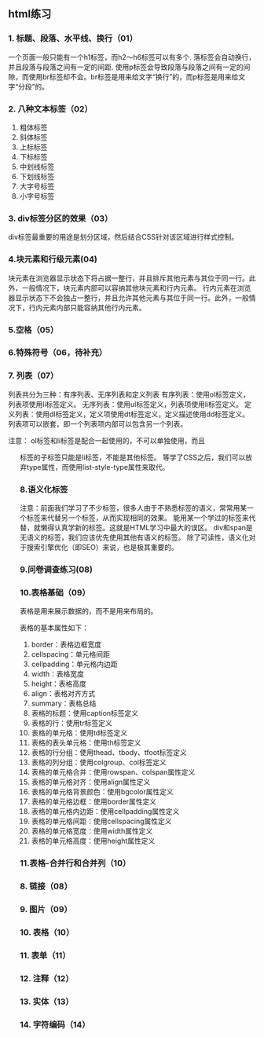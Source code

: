 ## html练习
### 1. 标题、段落、水平线、换行（01）
一个页面一般只能有一个h1标签，而h2～h6标签可以有多个.
落标签会自动换行，并且段落与段落之间有一定的间距.
使用p标签会导致段落与段落之间有一定的间隙，而使用br标签却不会。br标签是用来给文字“换行”的，而p标签是用来给文字“分段”的。

### 2. 八种文本标签（02）
1. 粗体标签
2. 斜体标签
3. 上标标签
4. 下标标签
5. 中划线标签
6. 下划线标签
7. 大字号标签
8. 小字号标签

### 3. div标签分区的效果（03）
div标签最重要的用途是划分区域，然后结合CSS针对该区域进行样式控制。

### 4.块元素和行级元素(04)
块元素在浏览器显示状态下将占据一整行，并且排斥其他元素与其位于同一行。此外，一般情况下，块元素内部可以容纳其他块元素和行内元素。
行内元素在浏览器显示状态下不会独占一整行，并且允许其他元素与其位于同一行。此外，一般情况下，行内元素内部只能容纳其他行内元素。

### 5.空格（05）

### 6.特殊符号（06，待补充）

### 7. 列表（07）
列表共分为三种：有序列表、无序列表和定义列表
有序列表：使用ol标签定义，列表项使用li标签定义。
无序列表：使用ul标签定义，列表项使用li标签定义。
定义列表：使用dl标签定义，定义项使用dt标签定义，定义描述使用dd标签定义。
列表项可以嵌套，即一个列表项内部可以包含另一个列表。

注意：
ol标签和li标签是配合一起使用的，不可以单独使用，而且<ol>标签的子标签只能是li标签，不能是其他标签。
等学了CSS之后，我们可以放弃type属性，而使用list-style-type属性来取代。

### 8.语义化标签
注意：前面我们学习了不少标签，很多人由于不熟悉标签的语义，常常用某一个标签来代替另一个标签，从而实现相同的效果。
能用某一个学过的标签来代替，就懒得认真学新的标签。这就是HTML学习中最大的误区。
div和span是无语义的标签，我们应该优先使用其他有语义的标签。
除了可读性，语义化对于搜索引擎优化（即SEO）来说，也是极其重要的。

### 9.问卷调查练习(08)

### 10.表格基础（09）
表格是用来展示数据的，而不是用来布局的。

表格的基本属性如下：
1. border：表格边框宽度
2. cellspacing：单元格间距
3. cellpadding：单元格内边距
4. width：表格宽度
5. height：表格高度
6. align：表格对齐方式
7. summary：表格总结
8. 表格的标题：使用caption标签定义
9. 表格的行：使用tr标签定义
10. 表格的单元格：使用td标签定义
11. 表格的表头单元格：使用th标签定义
12. 表格的行分组：使用thead、tbody、tfoot标签定义
13. 表格的列分组：使用colgroup、col标签定义
14. 表格的单元格合并：使用rowspan、colspan属性定义
15. 表格的单元格对齐：使用align属性定义
16. 表格的单元格背景颜色：使用bgcolor属性定义
17. 表格的单元格边框：使用border属性定义
18. 表格的单元格内边距：使用cellpadding属性定义
19. 表格的单元格间距：使用cellspacing属性定义
20. 表格的单元格宽度：使用width属性定义
21. 表格的单元格高度：使用height属性定义

### 11.表格-合并行和合并列（10）

### 8. 链接（08）
### 9. 图片（09）
### 10. 表格（10）
### 11. 表单（11）
### 12. 注释（12）
### 13. 实体（13）
### 14. 字符编码（14）
